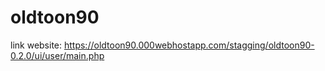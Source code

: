 # oldtoon90

link website: https://oldtoon90.000webhostapp.com/stagging/oldtoon90-0.2.0/ui/user/main.php
